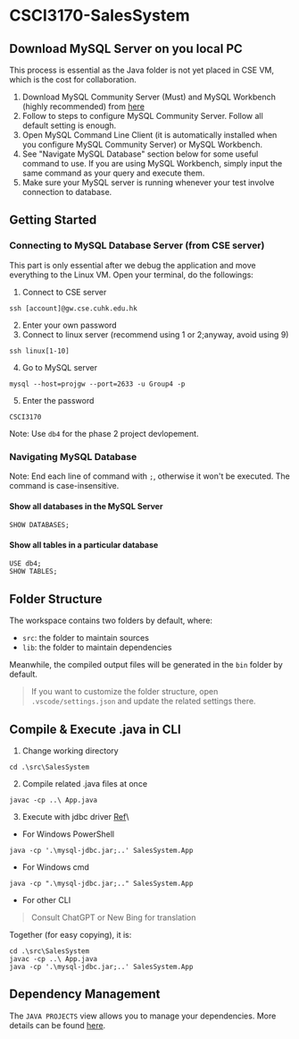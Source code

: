 # CSCI3170-SalesSystem
## Download MySQL Server on you local PC
This process is essential as the Java folder is not yet placed in CSE VM, which is the cost for collaboration.
1. Download MySQL Community Server (Must) and MySQL Workbench (highly recommended) from [here](https://dev.mysql.com/downloads/)
2. Follow to steps to configure MySQL Community Server. Follow all default setting is enough.
3. Open MySQL Command Line Client (it is automatically installed when you configure MySQL Community Server) or MySQL Workbench.
4. See "Navigate MySQL Database" section below for some useful command to use. If you are using MySQL Workbench, simply input the same command as your query and execute them.
5. Make sure your MySQL server is running whenever your test involve connection to database.
## Getting Started
### Connecting to MySQL Database Server (from CSE server)
This part is only essential after we debug the application and move everything to the Linux VM.
Open your terminal, do the followings:
1. Connect to CSE server
```
ssh [account]@gw.cse.cuhk.edu.hk
```
2. Enter your own password
3. Connect to linux server (recommend using 1 or 2;anyway, avoid using 9)
```
ssh linux[1-10]
```
4. Go to MySQL server
```
mysql --host=projgw --port=2633 -u Group4 -p
```
5. Enter the password
```
CSCI3170
```

Note: Use `db4` for the phase 2 project devlopement.
### Navigating MySQL Database
Note: End each line of command with `;`, otherwise it won't be executed. The command is case-insensitive.
#### Show all databases in the MySQL Server
```
SHOW DATABASES;
```
#### Show all tables in a particular database
```
USE db4;
SHOW TABLES;
```
## Folder Structure

The workspace contains two folders by default, where:

- `src`: the folder to maintain sources
- `lib`: the folder to maintain dependencies

Meanwhile, the compiled output files will be generated in the `bin` folder by default.

> If you want to customize the folder structure, open `.vscode/settings.json` and update the related settings there.

## Compile & Execute .java in CLI
1. Change working directory
```
cd .\src\SalesSystem
```
2. Compile related .java files at once
```
javac -cp ..\ App.java
```
3. Execute with jdbc driver [Ref](https://stackoverflow.com/questions/18093928/what-does-could-not-find-or-load-main-class-mean)\
- For Windows PowerShell
```
java -cp '.\mysql-jdbc.jar;..' SalesSystem.App
```
- For Windows cmd
```
java -cp ".\mysql-jdbc.jar;.." SalesSystem.App
```
- For other CLI
> Consult ChatGPT or New Bing for translation

Together (for easy copying), it is:
```
cd .\src\SalesSystem
javac -cp ..\ App.java
java -cp '.\mysql-jdbc.jar;..' SalesSystem.App
```
## Dependency Management

The `JAVA PROJECTS` view allows you to manage your dependencies. More details can be found [here](https://github.com/microsoft/vscode-java-dependency#manage-dependencies).
